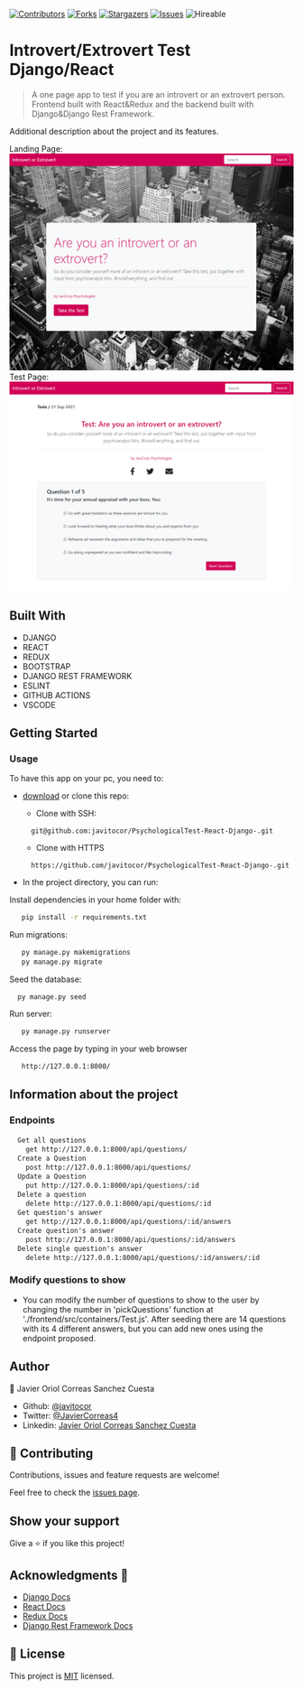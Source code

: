 <!--
This README would normally document whatever steps are necessary to get the
application up and running.

Things you may want to c<!--
*** Thanks for checking out this README Template. If you have a suggestion that would
*** make this better, please fork the repo and create a pull request or simply open
*** an issue with the tag "enhancement".
*** Thanks again! Now go create something AMAZING! :D
-->

<!-- PROJECT SHIELDS -->
<!--
*** I'm using markdown "reference style" links for readability.
*** Reference links are enclosed in brackets [ ] instead of parentheses ( ).
*** See the bottom of this document for the declaration of the reference variables
*** for contributors-url, forks-url, etc. This is an optional, concise syntax you may use.
*** https://www.markdownguide.org/basic-syntax/#reference-style-links
-->
[![Contributors][contributors-shield]][contributors-url] 
[![Forks][forks-shield]][forks-url] 
[![Stargazers][stars-shield]][stars-url] 
[![Issues][issues-shield]][issues-url] 
![Hireable](https://cdn.rawgit.com/hiendv/hireable/master/styles/default/yes.svg) 

# Introvert/Extrovert Test Django/React

>  A one page app to test if you are an introvert or an extrovert person. Frontend built with React&Redux and the backend built with Django&Django Rest Framework.

Additional description about the project and its features.

Landing Page:
![screenshot](./assets/screenshot.png)
Test Page:
![screenshot](./assets/screenshot1.png)


## Built With

- DJANGO
- REACT
- REDUX
- BOOTSTRAP
- DJANGO REST FRAMEWORK
- ESLINT
- GITHUB ACTIONS
- VSCODE

## Getting Started
### Usage
To have this app on your pc, you need to:
* [download](https://github.com/javitocor/PsychologicalTest-React-Django-/archive/main.zip) or clone this repo:
  - Clone with SSH:
  ```
    git@github.com:javitocor/PsychologicalTest-React-Django-.git
  ```
  - Clone with HTTPS
  ```
    https://github.com/javitocor/PsychologicalTest-React-Django-.git
  ```

* In the project directory, you can run:

Install dependencies in your home folder with:

``` bash
   pip install -r requirements.txt
```

Run migrations:

``` bash
   py manage.py makemigrations
   py manage.py migrate
```
Seed the database:

```
  py manage.py seed
```
Run server:

``` bash
   py manage.py runserver
```
Access the page by typing in your web browser

``` bash
   http://127.0.0.1:8000/
```
## Information about the project
### Endpoints
```
  Get all questions
    get http://127.0.0.1:8000/api/questions/
  Create a Question
    post http://127.0.0.1:8000/api/questions/
  Update a Question
    put http://127.0.0.1:8000/api/questions/:id
  Delete a question
    delete http://127.0.0.1:8000/api/questions/:id
  Get question's answer
    get http://127.0.0.1:8000/api/questions/:id/answers
  Create question's answer
    post http://127.0.0.1:8000/api/questions/:id/answers
  Delete single question's answer
    delete http://127.0.0.1:8000/api/questions/:id/answers/:id
```
### Modify questions to show
- You can modify the number of questions to show to the user by changing the number in 'pickQuestions' function at './frontend/src/containers/Test.js'. After seeding there are 14 questions with its 4 different answers, but you can add new ones using the endpoint proposed.

## Author

👤 Javier Oriol Correas Sanchez Cuesta 
- Github: [@javitocor](https://github.com/javitocor) 
- Twitter: [@JavierCorreas4](https://twitter.com/JavierCorreas4) 
- Linkedin: [Javier Oriol Correas Sanchez Cuesta](https://www.linkedin.com/in/javier-correas-sanchez-cuesta-15289482/) 

## 🤝 Contributing

Contributions, issues and feature requests are welcome!

Feel free to check the [issues page](https://github.com/javitocor/PsychologicalTest-React-Django-/issues).

## Show your support

Give a ⭐️ if you like this project!

## Acknowledgments 🚀

- [Django Docs](https://docs.djangoproject.com/en/3.2/)
- [React Docs](https://reactjs.org/docs/getting-started.html)
- [Redux Docs](https://redux.js.org/)
- [Django Rest Framework Docs](https://www.django-rest-framework.org/)
## 📝 License

This project is [MIT](lic.url) licensed.

<!-- MARKDOWN LINKS & IMAGES -->
<!-- https://www.markdownguide.org/basic-syntax/#reference-style-links -->
[contributors-shield]: https://img.shields.io/github/contributors/javitocor/PsychologicalTest-React-Django-.svg?style=flat-square
[contributors-url]: https://github.com/javitocor/PsychologicalTest-React-Django-/graphs/contributors
[forks-shield]: https://img.shields.io/github/forks/javitocor/PsychologicalTest-React-Django-.svg?style=flat-square
[forks-url]: https://github.com/javitocor/PsychologicalTest-React-Django-/network/members
[stars-shield]: https://img.shields.io/github/stars/javitocor/PsychologicalTest-React-Django-.svg?style=flat-square
[stars-url]: https://github.com/javitocor/PsychologicalTest-React-Django-/stargazers
[issues-shield]: https://img.shields.io/github/issues/javitocor/PsychologicalTest-React-Django-.svg?style=flat-square
[issues-url]: https://github.com/javitocor/PsychologicalTest-React-Django-/issuesover:
